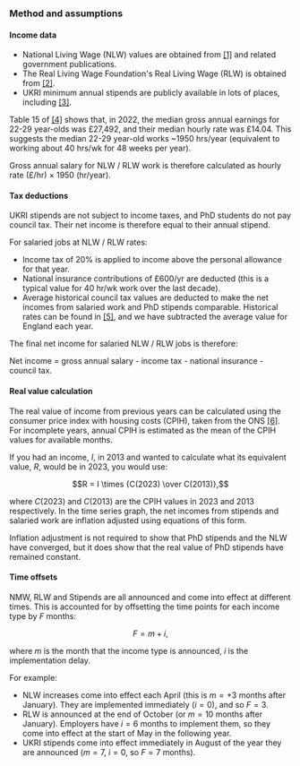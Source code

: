 ### Method and assumptions

#### Income data

- National Living Wage (NLW) values are obtained from [[1]](https://www.gov.uk/government/publications/20-years-of-the-national-minimum-wage) and related government publications.
- The Real Living Wage Foundation's Real Living Wage (RLW) is obtained from [[2]](https://www.livingwage.org.uk/what-real-living-wage).
- UKRI minimum annual stipends are publicly available in lots of places, including [[3]](https://www.uea.ac.uk/research/research-with-us/postgraduate-research/latest-phds-and-research-studentships/postgraduate-research-fees-and-funding/stipends-and-fee-levels).

Table 15 of [[4]](https://www.ons.gov.uk/employmentandlabourmarket/peopleinwork/earningsandworkinghours/timeseries/ybuy/lms) shows that, in 2022, the median gross annual earnings for 22-29 year-olds was £27,492, and their median hourly rate was £14.04. This suggests the median 22-29 year-old works ~1950&nbsp;hrs/year (equivalent to working about 40&nbsp;hrs/wk for 48&nbsp;weeks per year).

Gross annual salary for NLW / RLW work is therefore calculated as hourly rate (£/hr) $\times$ 1950 (hr/year).

#### Tax deductions

UKRI stipends are not subject to income taxes, and PhD students do not pay council tax. Their net income is therefore equal to their annual stipend.

For salaried jobs at NLW / RLW rates:

- Income tax of 20% is applied to income above the personal allowance for that year.
- National insurance contributions of £600/yr are deducted (this is a typical value for 40&nbsp;hr/wk work over the last decade).
- Average historical council tax values are deducted to make the net incomes from salaried work and PhD stipends comparable. Historical rates can be found in [[5]](https://www.gov.uk/government/statistical-data-sets/live-tables-on-council-tax), and we have subtracted the average value for England each year.

The final net income for salaried NLW / RLW jobs is therefore:

Net income = gross annual salary - income tax - national insurance - council tax.

#### Real value calculation

The real value of income from previous years can be calculated using the consumer price index with housing costs (CPIH), taken from the ONS [[6]](https://www.ons.gov.uk/economy/inflationandpriceindices/timeseries/l522/mm23). For incomplete years, annual CPIH is estimated as the mean of the CPIH values for available months.

If you had an income, $I$, in 2013 and wanted to calculate what its equivalent value, $R$, would be in 2023, you would use:

$$R = I \times {C(2023) \over C(2013)},$$

where $C(2023)$ and $C(2013)$ are the CPIH values in 2023 and 2013 respectively. In the time series graph, the net incomes from stipends and salaried work are inflation adjusted using equations of this form.

Inflation adjustment is not required to show that PhD stipends and the NLW have converged, but it does show that the real value of PhD stipends have remained constant.


#### Time offsets

NMW, RLW and Stipends are all announced and come into effect at different times. This is accounted for by offsetting the time points for each income type by $F$ months:

$$F = m + i,$$

where $m$ is the month that the income type is announced, $i$ is the implementation delay.

For example:
- NLW increases come into effect each April (this is $m=+3$ months after January). They are implemented immediately ($i=0$), and so $F=3$.
- RLW is announced at the end of October (or $m=10$ months after January). Employers have $i=6$ months to implement them, so they come into effect at the start of May in the following year.
- UKRI stipends come into effect immediately in August of the year they are announced ($m=7$, $i=0$, so $F=7$ months).
